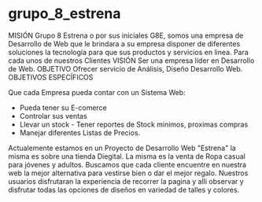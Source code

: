 # grupo_8_estrena

MISIÓN
Grupo 8 Estrena o por sus iniciales G8E, somos una empresa de Desarrollo de Web que le brindara a su empresa disponer de diferentes soluciones la tecnología para que sus productos y servicios en linea.
Para cada unos de nuestros Clientes 
VISIÓN
Ser una empresa líder en Desarrollo de Web.
OBJETIVO
Ofrecer servicio de Análisis, Diseño Desarrollo Web.
OBJETIVOS ESPECÍFICOS

Que cada Empresa pueda contar con un Sistema Web:
- Pueda tener su E-comerce
- Controlar sus ventas
- Llevar un stock - Tener reportes de Stock minimos, proximas compras
- Manejar diferentes Listas de Precios.

Actualemente estamos en un Proyecto de Desarrollo Web "Estrena" la misma es sobre una tienda Diegital. La misma es la venta de Ropa casual para jóvenes y adultos. Buscamos que cada cliente encuentre en nuestra web la mejor alternativa para vestirse bien o dar el mejor regalo. Nuestros usuarios disfrutaran la experiencia de recorrer la pagina y alli observar y disfrutar todas las opciones de diseños en variedad de talles y colores.
